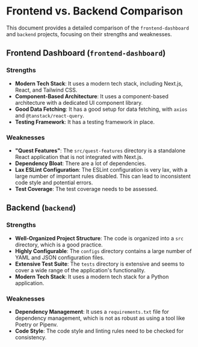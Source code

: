 # Frontend vs. Backend Comparison

This document provides a detailed comparison of the `frontend-dashboard` and `backend` projects, focusing on their strengths and weaknesses.

## Frontend Dashboard (`frontend-dashboard`)

### Strengths

*   **Modern Tech Stack**: It uses a modern tech stack, including Next.js, React, and Tailwind CSS.
*   **Component-Based Architecture**: It uses a component-based architecture with a dedicated UI component library.
*   **Good Data Fetching**: It has a good setup for data fetching, with `axios` and `@tanstack/react-query`.
*   **Testing Framework**: It has a testing framework in place.

### Weaknesses

*   **"Quest Features"**: The `src/quest-features` directory is a standalone React application that is not integrated with Next.js.
*   **Dependency Bloat**: There are a lot of dependencies.
*   **Lax ESLint Configuration**: The ESLint configuration is very lax, with a large number of important rules disabled. This can lead to inconsistent code style and potential errors.
*   **Test Coverage**: The test coverage needs to be assessed.

## Backend (`backend`)

### Strengths

*   **Well-Organized Project Structure**: The code is organized into a `src` directory, which is a good practice.
*   **Highly Configurable**: The `configs` directory contains a large number of YAML and JSON configuration files.
*   **Extensive Test Suite**: The `tests` directory is extensive and seems to cover a wide range of the application's functionality.
*   **Modern Tech Stack**: It uses a modern tech stack for a Python application.

### Weaknesses

*   **Dependency Management**: It uses a `requirements.txt` file for dependency management, which is not as robust as using a tool like Poetry or Pipenv.
*   **Code Style**: The code style and linting rules need to be checked for consistency.
